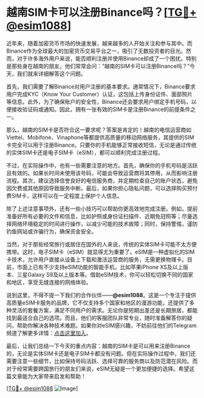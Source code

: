 # 越南SIM卡可以注册Binance吗？[[TG💪+ @esim1088](https://t.me/s/esim1088)]

近年来，随着加密货币市场的快速发展，越来越多的人开始关注和参与其中。而Binance作为全球最大的加密货币交易平台之一，吸引了无数投资者的目光。然而，对于许多海外用户来说，能否顺利注册并使用Binance却成了一个困扰。特别是那些身在越南的朋友，他们常常会问：“越南的SIM卡可以注册Binance吗？”今天，我们就来详细解答这个问题。

首先，我们需要了解Binance对用户注册的基本要求。通常情况下，Binance要求用户完成KYC（Know Your Customer）认证，这包括上传身份证件、面部照片等信息。此外，为了确保账户的安全性，Binance还会要求用户绑定手机号码，以便接收验证码或通知。因此，拥有一张有效的SIM卡是注册Binance的前提条件之一。

那么，越南的SIM卡是否符合这一要求呢？答案是肯定的！越南的电信运营商如Viettel、Mobifone、Vinaphone等都提供高质量的移动网络服务，其提供的SIM卡完全可以用于注册Binance。只要你的手机能够正常接收短信，无论是通过传统的实体SIM卡还是电子SIM卡（eSIM），都可以顺利完成注册过程。

不过，在实际操作中，也有一些需要注意的地方。首先，确保你的手机号码是活跃且有效的。如果长时间未使用该号码，可能会导致运营商将其停用，从而影响注册流程。其次，建议选择信誉良好的电信服务商，并定期检查自己的账户状态，避免因欠费或其他原因导致服务中断。最后，如果你担心隐私问题，可以选择购买预付费SIM卡，这样可以在一定程度上保护个人信息。

除了上述注意事项外，还有一些小技巧可以帮助你更高效地完成注册。例如，提前准备好所有必要的文件和信息，比如护照或身份证扫描件、近期免冠照等；尽量选择网络环境稳定的时间进行操作，以减少可能的技术故障；同时，保持警惕，谨防钓鱼网站或诈骗行为，确保资金安全。

当然，对于那些经常旅行或居住在国外的人来说，传统的实体SIM卡可能不太方便携带。这时，电子SIM卡（eSIM）就显得尤为重要了。eSIM是一种虚拟化的SIM卡技术，允许用户直接从设备上下载和激活运营商的服务，无需更换物理卡。目前，市面上已有不少支持eSIM功能的智能手机，比如苹果iPhone XS及以上版本、三星Galaxy S9及以上版本等。借助eSIM技术，你可以轻松切换不同的国家和地区，享受无缝连接的网络体验。

说到这里，不得不提一下我们的合作伙伴——**@esim1088**。这是一个专注于提供高质量eSIM卡服务的品牌，它不仅支持多个国家和地区的漫游功能，还提供了多种灵活的套餐方案，满足不同用户的需求。无论你是短期出差还是长期旅居，都能找到最适合自己的选项。而且，他们的客服团队非常专业，随时准备解答你的疑问，帮助你解决各种技术难题。如果你对eSIM感兴趣，不妨前往他们的Telegram频道了解更多详情：[点击这里加入](https://t.me/s/esim1088)。

最后，让我们总结一下今天的重点内容：越南的SIM卡是可以用来注册Binance的，无论是实体SIM卡还是电子SIM卡都没有问题。但在实际操作过程中，我们还需要注意一些细节，比如保持号码活跃、选择可靠的服务商以及防范潜在风险。而对于经常需要跨国旅行的朋友们来说，eSIM无疑是一个更加便捷的选择。希望这篇文章能为大家带来启发和帮助！

[[TG💪+ @esim1088](https://t.me/s/esim1088) ![Image](https://i.postimg.cc/4NQfJmqS/Snipaste-2025-05-13-00-14-12.png)]
